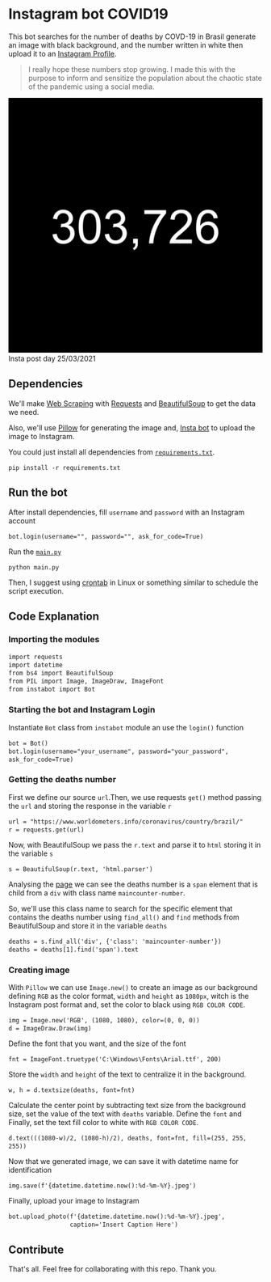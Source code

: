 # Instagram bot COVID19

This bot searches for the number of deaths by COVD-19 in Brasil generate an image with black background, and the number written in white then upload it to an [Instagram Profile](https://www.instagram.com/covid19_mortes/).

>I really hope these numbers stop growing. I made this with the purpose to inform and sensitize the population about the chaotic state of the pandemic using a social media.


![Insta post example](25-03-2021.jpeg)
Insta post day 25/03/2021


## Dependencies
We'll make [Web Scraping](https://bit.ly/3qOY5Pa) with [Requests](https://pypi.org/project/requests/) and [BeautifulSoup](https://pypi.org/project/beautifulsoup4/) to get the data we need.

Also, we'll use [Pillow](https://pillow.readthedocs.io/en/stable/) for generating the image and, [Insta bot](https://pypi.org/project/instabot/) to upload the image to Instagram.

You could just install all dependencies from [``requirements.txt``](requirements.txt).

````Python3
pip install -r requirements.txt
````
## Run the bot
After install dependencies, fill ``username`` and ``password`` with an Instagram account

````Python3 
bot.login(username="", password="", ask_for_code=True)
````
Run the [``main.py``](main.py)
````Python3 
python main.py
````
Then, I suggest using [crontab](https://opensource.com/article/17/11/how-use-cron-linux) in Linux or something similar to schedule the script execution.


## Code Explanation


### Importing the modules

````Python3
import requests
import datetime
from bs4 import BeautifulSoup
from PIL import Image, ImageDraw, ImageFont
from instabot import Bot
````

### Starting the bot and Instagram Login
Instantiate ``Bot`` class from ``instabot`` module an use the ``login()`` function
````Python3
bot = Bot()
bot.login(username="your_username", password="your_password", ask_for_code=True)
````

### Getting the deaths number
First we define our source ``url``.Then, we use requests ``get()`` method passing the ``url`` and storing the response in the variable ``r``

````Python3
url = "https://www.worldometers.info/coronavirus/country/brazil/"
r = requests.get(url)
````

Now, with BeautifulSoup we pass the ``r.text`` and parse it to ``html`` storing it in the variable ``s``
````Python3
s = BeautifulSoup(r.text, 'html.parser')
````
Analysing the [page](https://www.worldometers.info/coronavirus/country/brazil/) we can see the deaths number is a ``span`` element that is child from a ``div`` with class name ``maincounter-number``.

So, we'll use this class name to search for the specific element that contains the deaths number using ``find_all()`` and ``find`` methods from BeautifulSoup and store it in the variable ``deaths``

````Python3
deaths = s.find_all('div', {'class': 'maincounter-number'})
deaths = deaths[1].find('span').text
````
### Creating image
With ``Pillow`` we can use ``Image.new()`` to create an image as our background defining ``RGB`` as the color format, ``width`` and ``height`` as ``1080px``, witch is the Instagram post format and, set the color to black using ``RGB COLOR CODE``.
````Python3
img = Image.new('RGB', (1080, 1080), color=(0, 0, 0))
d = ImageDraw.Draw(img)
````
Define the font that you want, and the size of the font
````Python3
fnt = ImageFont.truetype('C:\Windows\Fonts\Arial.ttf', 200)
````
Store the ``width`` and ``height`` of the text to centralize it in the background.
````Python3
w, h = d.textsize(deaths, font=fnt)
````
Calculate the center point by subtracting text size from the background size, set the value of the text with ``deaths`` variable. Define the ``font`` and Finally, set the text fill color to white with ``RGB COLOR CODE``.
````Python3
d.text(((1080-w)/2, (1080-h)/2), deaths, font=fnt, fill=(255, 255, 255))
````
Now that we generated image, we can save it with datetime name for identification
````Python3
img.save(f'{datetime.datetime.now():%d-%m-%Y}.jpeg')
````
Finally, upload your image to Instagram

````Python3
bot.upload_photo(f'{datetime.datetime.now():%d-%m-%Y}.jpeg', 
                 caption='Insert Caption Here')
````
## Contribute
That's all. Feel free for collaborating with this repo. Thank you.